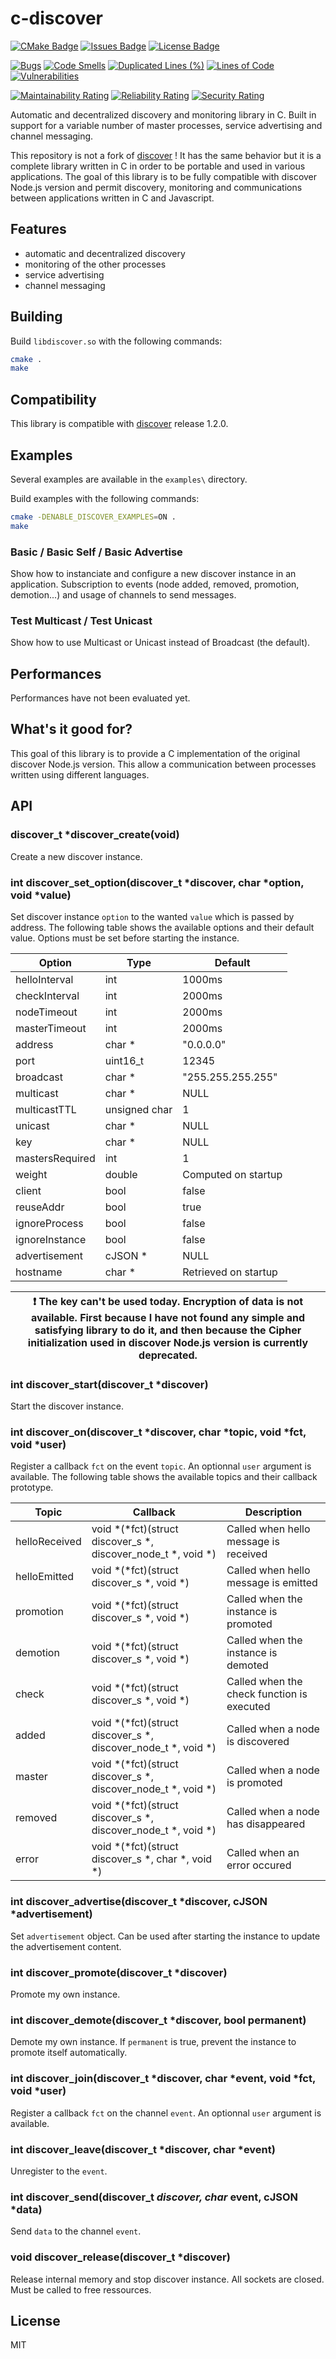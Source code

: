 # c-discover

[![CMake Badge](https://github.com/joelguittet/c-discover/workflows/CMake%20+%20SonarCloud%20Analysis/badge.svg)](https://github.com/joelguittet/c-discover/actions)
[![Issues Badge](https://img.shields.io/github/issues/joelguittet/c-discover)](https://github.com/joelguittet/c-discover/issues)
[![License Badge](https://img.shields.io/github/license/joelguittet/c-discover)](https://github.com/joelguittet/c-discover/blob/master/LICENSE)

[![Bugs](https://sonarcloud.io/api/project_badges/measure?project=joelguittet_c-discover&metric=bugs)](https://sonarcloud.io/dashboard?id=joelguittet_c-discover)
[![Code Smells](https://sonarcloud.io/api/project_badges/measure?project=joelguittet_c-discover&metric=code_smells)](https://sonarcloud.io/dashboard?id=joelguittet_c-discover)
[![Duplicated Lines (%)](https://sonarcloud.io/api/project_badges/measure?project=joelguittet_c-discover&metric=duplicated_lines_density)](https://sonarcloud.io/dashboard?id=joelguittet_c-discover)
[![Lines of Code](https://sonarcloud.io/api/project_badges/measure?project=joelguittet_c-discover&metric=ncloc)](https://sonarcloud.io/dashboard?id=joelguittet_c-discover)
[![Vulnerabilities](https://sonarcloud.io/api/project_badges/measure?project=joelguittet_c-discover&metric=vulnerabilities)](https://sonarcloud.io/dashboard?id=joelguittet_c-discover)

[![Maintainability Rating](https://sonarcloud.io/api/project_badges/measure?project=joelguittet_c-discover&metric=sqale_rating)](https://sonarcloud.io/dashboard?id=joelguittet_c-discover)
[![Reliability Rating](https://sonarcloud.io/api/project_badges/measure?project=joelguittet_c-discover&metric=reliability_rating)](https://sonarcloud.io/dashboard?id=joelguittet_c-discover)
[![Security Rating](https://sonarcloud.io/api/project_badges/measure?project=joelguittet_c-discover&metric=security_rating)](https://sonarcloud.io/dashboard?id=joelguittet_c-discover)

Automatic and decentralized discovery and monitoring library in C. Built in support for a variable number of master processes, service advertising and channel messaging.

This repository is not a fork of [discover](https://github.com/wankdanker/node-discover) ! It has the same behavior but it is a complete library written in C in order to be portable and used in various applications. The goal of this library is to be fully compatible with discover Node.js version and permit discovery, monitoring and communications between applications written in C and Javascript.

## Features

*   automatic and decentralized discovery
*   monitoring of the other processes
*   service advertising
*   channel messaging

## Building

Build `libdiscover.so` with the following commands:

``` bash
cmake .
make
```

## Compatibility

This library is compatible with [discover](https://github.com/wankdanker/node-discover) release 1.2.0.

## Examples

Several examples are available in the `examples\` directory.

Build examples with the following commands:
``` bash
cmake -DENABLE_DISCOVER_EXAMPLES=ON .
make
```

### Basic / Basic Self / Basic Advertise

Show how to instanciate and configure a new discover instance in an application. Subscription to events (node added, removed, promotion, demotion...) and usage of channels to send messages.

### Test Multicast / Test Unicast

Show how to use Multicast or Unicast instead of Broadcast (the default).

## Performances

Performances have not been evaluated yet.

## What's it good for?

This goal of this library is to provide a C implementation of the original discover Node.js version. This allow a communication between processes written using different languages.

## API

### discover_t *discover_create(void)

Create a new discover instance.

### int discover_set_option(discover_t *discover, char *option, void *value)

Set discover instance `option` to the wanted `value` which is passed by address. The following table shows the available options and their default value. Options must be set before starting the instance.

| Option          | Type          | Default              |
|-----------------|---------------|----------------------|
| helloInterval   | int           | 1000ms               |
| checkInterval   | int           | 2000ms               |
| nodeTimeout     | int           | 2000ms               |
| masterTimeout   | int           | 2000ms               |
| address         | char *        | "0.0.0.0"            |
| port            | uint16_t      | 12345                |
| broadcast       | char *        | "255.255.255.255"    |
| multicast       | char *        | NULL                 |
| multicastTTL    | unsigned char | 1                    |
| unicast         | char *        | NULL                 |
| key             | char *        | NULL                 |
| mastersRequired | int           | 1                    |
| weight          | double        | Computed on startup  |
| client          | bool          | false                |
| reuseAddr       | bool          | true                 |
| ignoreProcess   | bool          | false                |
| ignoreInstance  | bool          | false                |
| advertisement   | cJSON *       | NULL                 |
| hostname        | char *        | Retrieved on startup |

| :exclamation: The key can't be used today. Encryption of data is not available. First because I have not found any simple and satisfying library to do it, and then because the Cipher initialization used in discover Node.js version is currently deprecated. |
|-|

### int discover_start(discover_t *discover)

Start the discover instance.

### int discover_on(discover_t *discover, char *topic, void *fct, void *user)

Register a callback `fct` on the event `topic`. An optionnal `user` argument is available. The following table shows the available topics and their callback prototype.

| Topic         | Callback                                                     | Description                                |
|---------------|--------------------------------------------------------------|--------------------------------------------|
| helloReceived | void *(*fct)(struct discover_s *, discover_node_t *, void *) | Called when hello message is received      |
| helloEmitted  | void *(*fct)(struct discover_s *, void *)                    | Called when hello message is emitted       |
| promotion     | void *(*fct)(struct discover_s *, void *)                    | Called when the instance is promoted       |
| demotion      | void *(*fct)(struct discover_s *, void *)                    | Called when the instance is demoted        |
| check         | void *(*fct)(struct discover_s *, void *)                    | Called when the check function is executed |
| added         | void *(*fct)(struct discover_s *, discover_node_t *, void *) | Called when a node is discovered           |
| master        | void *(*fct)(struct discover_s *, discover_node_t *, void *) | Called when a node is promoted             |
| removed       | void *(*fct)(struct discover_s *, discover_node_t *, void *) | Called when a node has disappeared         |
| error         | void *(*fct)(struct discover_s *, char *, void *)            | Called when an error occured               |

### int discover_advertise(discover_t *discover, cJSON *advertisement)

Set `advertisement` object. Can be used after starting the instance to update the advertisement content.

### int discover_promote(discover_t *discover)

Promote my own instance.

### int discover_demote(discover_t *discover, bool permanent)

Demote my own instance. If `permanent` is true, prevent the instance to promote itself automatically.

### int discover_join(discover_t *discover, char *event, void *fct, void *user)

Register a callback `fct` on the channel `event`. An optionnal `user` argument is available.

### int discover_leave(discover_t *discover, char *event)

Unregister to the `event`.

### int discover_send(discover_t *discover, char* event, cJSON *data)

Send `data` to the channel `event`.

### void discover_release(discover_t *discover)

Release internal memory and stop discover instance. All sockets are closed. Must be called to free ressources.

## License

MIT
